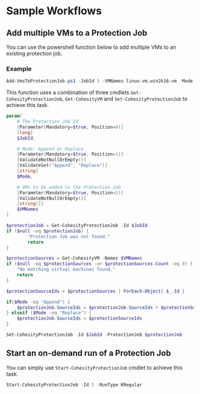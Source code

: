 # Sample Workflows

## Add multiple VMs to a Protection Job
You can use the powershell function below to add multiple VMs to an existing protection job.

### Example
```powershell
Add-VmsToProtectionJob.ps1 -JobId 5 -VMNames linux-vm,win2k16-vm -Mode Append
```

This function uses a combination of three cmdlets `Get-CohesityProtectionJob`, `Get-CohesityVM` and `Set-CohesityProtectionJob` to achieve this task.

```powershell
param(
    # The Protection Job Id
    [Parameter(Mandatory=$true, Position=0)]
    [long]
    $JobId,

    # Mode: Append or Replace
    [Parameter(Mandatory=$true, Position=1)]
    [ValidateNotNullOrEmpty()]
    [ValidateSet("Append", "Replace")]
    [string]
    $Mode,

    # VMs to be added to the Protection Job
    [Parameter(Mandatory=$true, Position=2)]
    [ValidateNotNullOrEmpty()]
    [string[]]
    $VMNames
)

$protectionJob = Get-CohesityProtectionJob -Id $JobId
if ($null -eq $protectionJob) {
        "Protection Job was not found."
        return
}

$protectionSources = Get-CohesityVM -Names $VMNames
if ($null -eq $protectionSources -or $protectionSources.Count -eq 0) {
    "No matching virtual machines found."
    return
}

$protectionSourceIds = $protectionSources | ForEach-Object{ $_.Id }

if($Mode -eq "Append") {
    $protectionJob.SourceIds = $protectionJob.SourceIds + $protectionSourceIds    
} elseif ($Mode -eq "Replace") {
    $protectionJob.SourceIds = $protectionSourceIds    
}        

Set-CohesityProtectionJob -Id $JobId -ProtectionJob $protectionJob
```

## Start an on-demand run of a Protection Job
You can simply use `Start-CohesityProtectionJob` cmdlet to achieve this task.

```powershell
Start-CohesityProtectionJob -Id 5 -RunType KRegular
```
